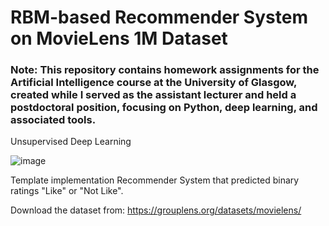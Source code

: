 # RBM-based Recommender System on MovieLens 1M Dataset

### Note: This repository contains homework assignments for the Artificial Intelligence course at the University of Glasgow, created while I served as the assistant lecturer and held a postdoctoral position, focusing on Python, deep learning, and associated tools.

Unsupervised Deep Learning

![image](https://github.com/giorgioroffo/restricted-boltzmann-machines/assets/6114361/356cb62d-0c87-4735-bdab-76976ed3bf4c)


Template implementation Recommender System that predicted binary ratings "Like" or "Not Like".

Download the dataset from: https://grouplens.org/datasets/movielens/ 


